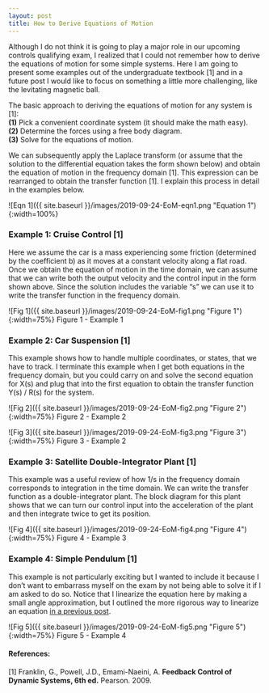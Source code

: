 ```yaml
---
layout: post
title: How to Derive Equations of Motion
---
```


Although I do not think it is going to play a major role in our upcoming controls qualifying exam, I realized that I could not remember how to derive the equations of motion for some simple systems. Here I am going to present some examples out of the undergraduate textbook [1] and in a future post I would like to focus on something a little more challenging, like the levitating magnetic ball. 

The basic approach to deriving the equations of motion for any system is [1]:    
**(1)** Pick a convenient coordinate system (it should make the math easy).      
**(2)** Determine the forces using a free body diagram.       
**(3)** Solve for the equations of motion.     

We can subsequently apply the Laplace transform (or assume that the solution to the differential equation takes the form shown below) and obtain the equation of motion in the frequency domain [1]. This expression can be rearranged to obtain the transfer function [1]. I explain this process in detail in the examples below. 

![Eqn 1]({{ site.baseurl }}/images/2019-09-24-EoM-eqn1.png "Equation 1"){:width=100%}

### Example 1: Cruise Control [1] 

Here we assume the car is a mass experiencing some friction (determined by the coefficient b) as it moves at a constant velocity along a flat road. Once we obtain the equation of motion in the time domain, we can assume that we can write both the output velocity and the control input in the form shown above. Since the solution includes the variable “s” we can use it to write the transfer function in the frequency domain. 

![Fig 1]({{ site.baseurl }}/images/2019-09-24-EoM-fig1.png "Figure 1"){:width=75%}
Figure 1 - Example 1

### Example 2: Car Suspension [1] 

This example shows how to handle multiple coordinates, or states, that we have to track. I terminate this example when I get both equations in the frequency domain, but you could carry on and solve the second equation for X(s) and plug that into the first equation to obtain the transfer function Y(s) / R(s) for the system. 

![Fig 2]({{ site.baseurl }}/images/2019-09-24-EoM-fig2.png "Figure 2"){:width=75%}
Figure 2 - Example 2

![Fig 3]({{ site.baseurl }}/images/2019-09-24-EoM-fig3.png "Figure 3"){:width=75%}
Figure 3 - Example 2

### Example 3: Satellite Double-Integrator Plant [1] 

This example was a useful review of how 1/s in the frequency domain corresponds to integration in the time domain. We can write the transfer function as a double-integrator plant. The block diagram for this plant shows that we can turn our control input into the acceleration of the plant and then integrate twice to get its position. 

![Fig 4]({{ site.baseurl }}/images/2019-09-24-EoM-fig4.png "Figure 4"){:width=75%}
Figure 4 - Example 3

### Example 4: Simple Pendulum [1] 

This example is not particularly exciting but I wanted to include it because I don’t want to embarrass myself on the exam by not being able to solve it if I am asked to do so. Notice that I linearize the equation here by making a small angle approximation, but I outlined the more rigorous way to linearize an equation [in a previous post](https://sassafras13.github.io/Linearization/).

![Fig 5]({{ site.baseurl }}/images/2019-09-24-EoM-fig5.png "Figure 5"){:width=75%}
Figure 5 - Example 4

#### References: 

[1] Franklin, G., Powell, J.D., Emami-Naeini, A. **Feedback Control of Dynamic Systems, 6th ed.** Pearson. 2009.
